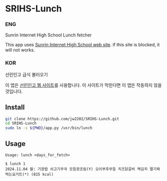 # SRIHS-Lunch

### ENG

Sunrin Internet High School Lunch fetcher

This app uses [Sunrin Internet High School web site](https://sunrint.sen.hs.kr/). if this site is blocked, it will not works.

### KOR

선린인고 급식 불러오기

이 앱은 [선린인고 웹 사이트](https://sunrint.sen.hs.kr)를 사용합니다. 이 사이트가 막힌다면 이 앱은 작동하지 않을 것입니다.

## Install

```bash
git clone https://github.com/jw2202/SRIHS-Lunch.git
cd SRIHS-Lunch
sudo ln -s ${PWD}/app.py /usr/bin/lunch
```

## Usage
```
Usage: lunch <days_for_fetch>
```

```
$ lunch 1
2024.11.04 월: 기장밥 쇠고기무국 모듬장조림(Y) 오이부추무침 치즈닭갈비 백김치 딸기짜먹는요거트(*) (815 kcal)
```